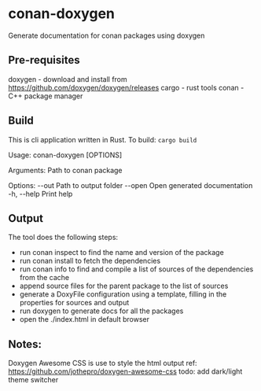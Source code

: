 # conan-doxygen
Generate documentation for conan packages using doxygen

## Pre-requisites
doxygen - download and install from https://github.com/doxygen/doxygen/releases
cargo - rust tools
conan - C++ package manager

## Build
This is cli application written in Rust. To build:
`cargo build`

Usage: conan-doxygen [OPTIONS] <SRC>

Arguments:
  <SRC>       Path to conan package

Options:
  --out <OUT>  Path to output folder
  --open       Open generated documentation
  -h, --help   Print help

## Output
The tool does the following steps:
- run conan inspect to find the name and version of the package
- run conan install to fetch the dependencies
- run conan info to find and compile a list of sources of the dependencies from the cache
- append source files for the parent package to the list of sources
- generate a DoxyFile configuration using a template, filling in the properties for sources and output
- run doxygen to generate docs for all the packages
- open the ./index.html in default browser

## Notes:
Doxygen Awesome CSS is use to style the html output
ref: https://github.com/jothepro/doxygen-awesome-css
todo: add dark/light theme switcher
